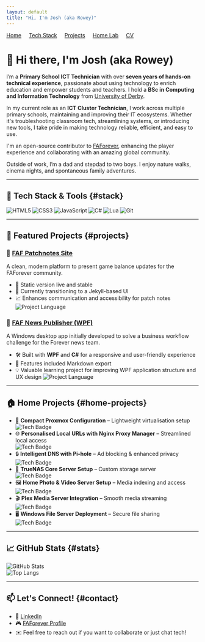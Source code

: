 ```yaml
---
layout: default
title: "Hi, I'm Josh (aka Rowey)"
---
```


<nav style="margin-bottom: 2rem;">
  <a href="/" style="margin-right: 1rem;">Home</a>
  <a href="#stack" style="margin-right: 1rem;">Tech Stack</a>
  <a href="#projects" style="margin-right: 1rem;">Projects</a>
  <a href="#home-projects" style="margin-right: 1rem;">Home Lab</a>
  <a href="/cv.html">CV</a>
</nav>

# 👋 Hi there, I'm Josh (aka Rowey)

I’m a **Primary School ICT Technician** with over **seven years of hands-on technical experience**, passionate about using technology to enrich education and empower students and teachers. I hold a **BSc in Computing and Information Technology** from [University of Derby](https://www.derby.ac.uk/?form=MG0AV3).

In my current role as an **ICT Cluster Technician**, I work across multiple primary schools, maintaining and improving their IT ecosystems. Whether it's troubleshooting classroom tech, streamlining systems, or introducing new tools, I take pride in making technology reliable, efficient, and easy to use.

I'm an open-source contributor to [FAForever](https://github.com/FAForever?form=MG0AV3), enhancing the player experience and collaborating with an amazing global community.

Outside of work, I’m a dad and stepdad to two boys. I enjoy nature walks, cinema nights, and spontaneous family adventures.

---

## 🧰 Tech Stack & Tools {#stack}

![HTML5](https://img.shields.io/badge/-HTML5-E34F26?style=flat-square&logo=html5&logoColor=white)
![CSS3](https://img.shields.io/badge/-CSS3-1572B6?style=flat-square&logo=css3)
![JavaScript](https://img.shields.io/badge/-JavaScript-F7DF1E?style=flat-square&logo=javascript&logoColor=black)
![C#](https://img.shields.io/badge/-C%23-239120?style=flat-square&logo=c-sharp&logoColor=white)
![Lua](https://img.shields.io/badge/-Lua-000080?style=flat-square&logo=lua&logoColor=white)
![Git](https://img.shields.io/badge/-Git-F05032?style=flat-square&logo=git&logoColor=white)

---

## 🚀 Featured Projects {#projects}

### 🎯 [FAF Patchnotes Site](https://github.com/MrRowey/FAF-Patchnotes-Site?form=MG0AV3)
A clean, modern platform to present game balance updates for the FAForever community.
- 🧩 Static version live and stable
- 🎨 Currently transitioning to a Jekyll-based UI
- 📈 Enhances communication and accessibility for patch notes
![Project Language](https://img.shields.io/github/languages/top/MrRowey/FAF-Patchnotes-Site?style=flat-square)

### 📰 [FAF News Publisher (WPF)](https://github.com/MrRowey/FAF-News-Publisher-WPF)
A Windows desktop app initially developed to solve a business workflow challenge for the Forever news team.
- 🛠 Built with **WPF** and **C#** for a responsive and user-friendly experience
- 📝 Features included Markdown export
- 💡 Valuable learning project for improving WPF application structure and UX design
![Project Language](https://img.shields.io/github/languages/top/MrRowey/FAF-News-Publisher-WPF?style=flat-square)

---

## 🏠 Home Projects {#home-projects}

- 🔧 **Compact Proxmox Configuration** – Lightweight virtualisation setup  
  ![Tech Badge](https://img.shields.io/badge/Tech-Proxmox-00C0A0?style=flat-square)
- 🌐 **Personalised Local URLs with Nginx Proxy Manager** – Streamlined local access  
  ![Tech Badge](https://img.shields.io/badge/Tech-Nginx-009639?style=flat-square)
- 🔒 **Intelligent DNS with Pi-hole** – Ad blocking & enhanced privacy  
  ![Tech Badge](https://img.shields.io/badge/Tech-Pi--hole-000000?style=flat-square)
- 💾 **TrueNAS Core Server Setup** – Custom storage server  
  ![Tech Badge](https://img.shields.io/badge/Tech-TrueNAS-000000?style=flat-square)
- 🖼️ **Home Photo & Video Server Setup** – Media indexing and access  
  ![Tech Badge](https://img.shields.io/badge/Tech-Media--Server-FF7F00?style=flat-square)
- 🎬 **Plex Media Server Integration** – Smooth media streaming  
  ![Tech Badge](https://img.shields.io/badge/Tech-Plex-000000?style=flat-square)
- 🖥️ **Windows File Server Deployment** – Secure file sharing  
  ![Tech Badge](https://img.shields.io/badge/Tech-Windows--Server-0078D4?style=flat-square)

---

## 📈 GitHub Stats {#stats}

![GitHub Stats](https://github-readme-stats.vercel.app/api?username=MrRowey&show_icons=true&theme=react&hide_border=true)  
![Top Langs](https://github-readme-stats.vercel.app/api/top-langs/?username=MrRowey&layout=compact&theme=react&hide_border=true)

---

## 📫 Let's Connect! {#contact}

- 💼 [LinkedIn](https://www.linkedin.com/in/josh-row-938394255/)
- 🎮 [FAForever Profile](https://github.com/FAForever?form=MG0AV3)
- ✉️ Feel free to reach out if you want to collaborate or just chat tech!
